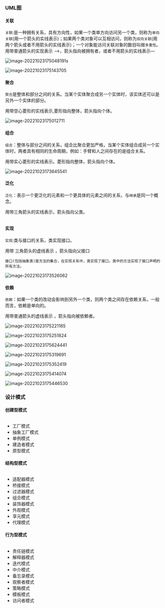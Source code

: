 ### UML图

#### 关联

`关联`:是一种拥有关系，具有方向性，如果一个类单方向访问另一个类，则称为`单向关联`(用一个箭头的实线表示)；如果两个类对象可以互相访问，则称为`双向关联`(用两个箭头或者不用箭头的实线表示)；一个对象能访问关联对象的数目叫做`多重性`。用带普通箭头的实现表示 —>，箭头指向被拥有者，或者不用箭头的实线表示—

![image-20221023175048191](.\figure\image-20221023175048191.png)s

![image-20221023175143705](.\figure\image-20221023175143705.png)



#### 聚合

`聚合`是整体和部分之间的关系。当某个实体聚合成另一个实体时，该实体还可以是另外一个实体的部分。

用带空心菱形的实线表示,菱形指向整体，箭头指向个体。

![image-20221023175012711](.\figure\image-20221023175012711.png)



#### 组合

`组合`：整体与部分之间的关系，组合比聚合更加严格，当某个实体组合成另一个实体时，两者具有相同的生命周期，例如：手臂和人之间存在的是组合关系。

用带实心菱形的实线表示。菱形指向整体，箭头指向个体。

![image-20221023173645541](.\figure\image-20221023173645541.png)

#### 泛化

`泛化`：表示一个更泛化的元素和一个更具体的元素之间的关系，与`继承`是同一个概念。

用带三角箭头的实线表示，箭头指向父类。

```mermaid

```





#### 实现

`实现`:类与接口的关系，类实现接口。

用带 三角箭头的虚线表示  ，箭头指向父接口

```
接口(包括抽象类)是方法的集合，在实现关系中，类实现了接口，类中的方法实现了接口声明的所有方法。

```

![image-20221023173526062](.\figure\image-20221023173526062.png)







#### 依赖

`依赖`：如果一个类的改动会影响到另外一个类，则两个类之间存在依赖关系，一般而言，依赖是单向的。

用带普通箭头的虚线表示 ，箭头指向被依赖者。

![image-20221023175221165](.\figure\image-20221023175221165.png)

![image-20221023175251824](.\figure\image-20221023175251824.png)

![image-20221023175624441](.\figure\image-20221023175624441.png)





![image-20221023175319691](.\figure\image-20221023175319691.png)

![image-20221023175352419](.\figure\image-20221023175352419.png)

![image-20221023175414074](.\figure\image-20221023175414074.png)

![image-20221023175446530](.\figure\image-20221023175446530.png)











### 设计模式

#### 创建型模式
```

```

+ 工厂模式
+ 抽象工厂模式
+ 单例模式
+ 建造者模式
+ 原型模式



#### 结构型模式

```

```

+ 适配器模式
+ 桥接模式
+ 过滤器模式
+ 组合模式
+ 装饰器模式
+ 外观模式
+ 享元模式
+ 代理模式



#### 行为型模式

```

```

+ 责任链模式
+ 解释器模式
+ 迭代模式
+ 中介模式
+ 备忘录模式
+ 观察者模式
+ 策略模式
+ 模板模式
+ 访问者模式




